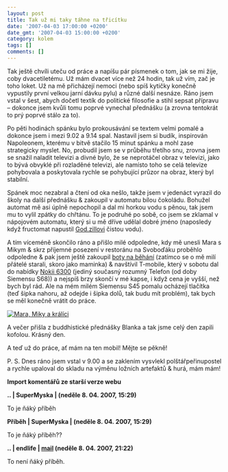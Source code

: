 ```yaml
---
layout: post
title: Tak už mi taky táhne na třicítku
date: '2007-04-03 17:00:00 +0200'
date_gmt: '2007-04-03 15:00:00 +0200'
category: kolem
tags: []
comments: []
---
```

<p>Tak ještě chvíli uteču od práce a napíšu pár písmenek o tom, jak se mi žije, coby dvacetiletému. Už mám dvacet více než 24 hodin, tak už vím, zač je toho loket. Už na mě přicházejí nemoci (nebo spíš kytičky konečně vypustily první velkou jarní dávku pylu) a různé další nesnáze. Ráno jsem vstal v šest, abych dočetl textík do politické filosofie a stihl sepsat přípravu &ndash; dokonce jsem kvůli tomu poprvé vynechal přednášku (a zrovna tentokrát to prý poprvé stálo za to).</p>
<p>
Po pěti hodinách spánku bylo prokousávání se textem velmi pomalé a dokonce jsem i mezi 9.02 a 9.14 spal. Nastavil jsem si budík, inspirován Napoleonem, kterému v bitvě stačilo 15 minut spánku a mohl zase strategicky myslet. No, probudil jsem se v průběhu třetího snu, zrovna jsem se snažil naladit televizi a divné bylo, že se neprotáčel obraz v televizi, jako to bývá obvyklé při rozladěné televizi, ale namísto toho se celá televize pohybovala a poskytovala rychle se pohybující průzor na obraz, který byl stabilní.</p>
<p>
Spánek moc nezabral a čtení od oka nešlo, takže jsem v jedenáct vyrazil do školy na další přednášku &amp; zakoupil v automatu bílou čokoládu. Bohužel automat mě asi úplně nepochopil a dal mi horkou vodu s pěnou, tak jsem mu to vylil zpátky do chřtánu. To je podruhé po sobě, co jsem se zklamal v nápojovém automatu, který si u mě dříve udělal dobré jméno (naposledy když fructomat napustil <a href="http://jsedenka.blogspot.com">God.zillovi</a> čistou vodu).</p>
<p>
A tím víceméně skončilo ráno a přišlo milé odpoledne, kdy mě unesli Mara s Mikym &amp; skrz příjemné posezení v restoránu na Svoboďáku proběhlo odpoledne &amp; pak jsem ještě zakoupil <a href="http://www.gamisport.cz/xVP-adidas_fortitude_2_562007">boty na běhání</a> (zatímco se o mě milí přátelé starali, skoro jako maminka) &amp; navštívil T-mobile, který v sobotu dal do nabídky <a href="http://t-mobile.cz/Web/Residential/Telefony/Telefon.aspx/Nokia/6300/Telefon/333">Nokii 6300</a> (jediný současný rozumný Telefon (od doby Siemensu S68)) a nejspíš brzy skončí v mé kapse, i když cena je vyšší, než bych byl rád. Ale na mém milém Siemensu S45 pomalu ocházejí tlačítka (teď šipka nahoru, až odejde i šipka dolů, tak budu mít problém), tak bych se měl konečně vrátit do práce. </p>
<div >
<a href="%base_url%/assets/old-images/maramiky.jpg"><img alt="Mara, Miky a králíci" src="%base_url%/assets/old-images/maramiky.jpg"></a>
</div>
<p>
A večer přišla z buddhistické přednášky Blanka a tak jsme celý den zapili kofolou. Krásný den.</p>
<p>
A teď už do práce, ať mám na ten mobil! Mějte se pěkně!</p>
<p>
P. S. Dnes ráno jsem vstal v 9.00 a se zaklením vysvlekl polštářpeřinupostel a rychle upaloval do skladu na výměnu ložních artefaktů &amp; hurá, mám mám!</p>
<div class="import-komentaru">
<p><strong>Import komentářů ze starší verze webu</strong></p>
<div class="comment">
<p style="font-weight:bold"><span class="compredmet">..</span> | <span class="comname">SuperMyska</span> | (neděle&nbsp;8.&nbsp;04.&nbsp;2007,&nbsp;15:29)</p>
<p>To je ňáký příběh </p>
</div>
<div class="comment">
<p style="font-weight:bold"><span class="compredmet">Příběh</span> | <span class="comname">SuperMyska</span> | (neděle&nbsp;8.&nbsp;04.&nbsp;2007,&nbsp;15:29)</p>
<p>To je ňáký příběh?? </p>
</div>
<div class="comment">
<p style="font-weight:bold"><span class="compredmet">..</span> | <span class="comname">endlife</span> |  <a href="mailto:jan.martinek@post.cz">mail</a> (neděle&nbsp;8.&nbsp;04.&nbsp;2007,&nbsp;21:22)</p>
<p>To není ňáký příběh. </p>
</div>
</div>
